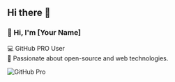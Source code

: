 ## Hi there 👋

<!--
**hontimmy/hontimmy** is a ✨ _special_ ✨ repository because its `README.md` (this file) appears on your GitHub profile.

Here are some ideas to get you started:

- 🔭 I’m currently working on ...
- 🌱 I’m currently learning ...
- 👯 I’m looking to collaborate on ...
- 🤔 I’m looking for help with ...
- 💬 Ask me about ...
- 📫 How to reach me: ...
- 😄 Pronouns: ...
- ⚡ Fun fact: ...
-->
### 👋 Hi, I'm [Your Name]

💻 GitHub PRO User  
🚀 Passionate about open-source and web technologies.

![GitHub Pro](https://img.shields.io/badge/GitHub-PRO-black?style=flat-square&logo=github)

